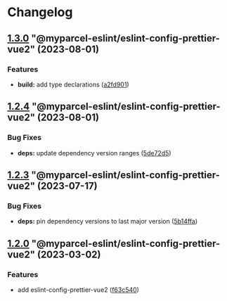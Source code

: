 # Changelog

<!-- MONODEPLOY:BELOW -->

## [1.3.0](https://github/myparcelnl/eslint/compare/@myparcel-eslint/eslint-config-prettier-vue2@1.2.4...@myparcel-eslint/eslint-config-prettier-vue2@1.3.0) "@myparcel-eslint/eslint-config-prettier-vue2" (2023-08-01)


### Features

* **build:** add type declarations ([a2fd901](https://github/myparcelnl/eslint/commit/a2fd901740f9ee4a536f7672ebf0f46441512697))




## [1.2.4](https://github/myparcelnl/eslint/compare/@myparcel-eslint/eslint-config-prettier-vue2@1.2.3...@myparcel-eslint/eslint-config-prettier-vue2@1.2.4) "@myparcel-eslint/eslint-config-prettier-vue2" (2023-08-01)


### Bug Fixes

* **deps:** update dependency version ranges ([5de72d5](https://github/myparcelnl/eslint/commit/5de72d5238ff39c4b010926c159bcaeb4b8ccf53))




## [1.2.3](https://github/myparcelnl/eslint/compare/@myparcel-eslint/eslint-config-prettier-vue2@1.2.2...@myparcel-eslint/eslint-config-prettier-vue2@1.2.3) "@myparcel-eslint/eslint-config-prettier-vue2" (2023-07-17)


### Bug Fixes

* **deps:** pin dependency versions to last major version ([5b14ffa](https://github/myparcelnl/eslint/commit/5b14ffa38c220bd614d46bfe61845c40e638255c))




## [1.2.0](https://github/myparcelnl/eslint/compare/@myparcel-eslint/eslint-config-prettier-vue2@1.1.0...@myparcel-eslint/eslint-config-prettier-vue2@1.2.0) "@myparcel-eslint/eslint-config-prettier-vue2" (2023-03-02)


### Features

* add eslint-config-prettier-vue2 ([f63c540](https://github/myparcelnl/eslint/commit/f63c540f31c251dcc37598e3e064f4d787933789))



